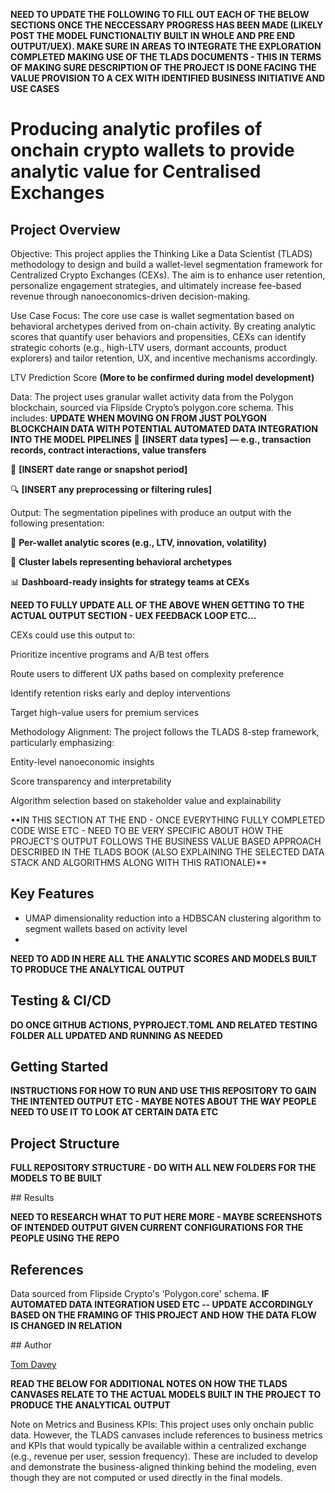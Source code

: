 **NEED TO UPDATE THE FOLLOWING TO FILL OUT EACH OF THE BELOW SECTIONS ONCE THE NECCESSARY PROGRESS HAS BEEN MADE (LIKELY POST THE MODEL FUNCTIONALTIY BUILT IN WHOLE AND PRE END OUTPUT/UEX). MAKE SURE IN AREAS TO INTEGRATE THE EXPLORATION COMPLETED MAKING USE OF THE TLADS DOCUMENTS - THIS IN TERMS OF MAKING SURE DESCRIPTION OF THE PROJECT IS DONE FACING THE VALUE PROVISION TO A CEX WITH IDENTIFIED BUSINESS INITIATIVE AND USE CASES**

# Producing analytic profiles of onchain crypto wallets to provide analytic value for Centralised Exchanges


## Project Overview

Objective:
This project applies the Thinking Like a Data Scientist (TLADS) methodology to design and build a wallet-level segmentation framework for Centralized Crypto Exchanges (CEXs). The aim is to enhance user retention, personalize engagement strategies, and ultimately increase fee-based revenue through nanoeconomics-driven decision-making.

Use Case Focus:
The core use case is wallet segmentation based on behavioral archetypes derived from on-chain activity. By creating analytic scores that quantify user behaviors and propensities, CEXs can identify strategic cohorts (e.g., high-LTV users, dormant accounts, product explorers) and tailor retention, UX, and incentive mechanisms accordingly.

LTV Prediction Score
**(More to be confirmed during model development)**

Data:
The project uses granular wallet activity data from the Polygon blockchain, sourced via Flipside Crypto’s polygon.core schema. This includes:
**UPDATE WHEN MOVING ON FROM JUST POLYGON BLOCKCHAIN DATA WITH POTENTIAL AUTOMATED DATA INTEGRATION INTO THE MODEL PIPELINES**
📄 **[INSERT data types] — e.g., transaction records, contract interactions, value transfers**

📅 **[INSERT date range or snapshot period]**

🔍 **[INSERT any preprocessing or filtering rules]**

Output:
The segmentation pipelines with produce an output with the following presentation:

🧠 **Per-wallet analytic scores (e.g., LTV, innovation, volatility)**

🧩 **Cluster labels representing behavioral archetypes**

📊 **Dashboard-ready insights for strategy teams at CEXs**

**NEED TO FULLY UPDATE ALL OF THE ABOVE WHEN GETTING TO THE ACTUAL OUTPUT SECTION - UEX FEEDBACK LOOP ETC...**

CEXs could use this output to:

Prioritize incentive programs and A/B test offers

Route users to different UX paths based on complexity preference

Identify retention risks early and deploy interventions

Target high-value users for premium services

Methodology Alignment:
The project follows the TLADS 8-step framework, particularly emphasizing:

Entity-level nanoeconomic insights

Score transparency and interpretability

Algorithm selection based on stakeholder value and explainability

••IN THIS SECTION AT THE END - ONCE EVERYTHING FULLY COMPLETED CODE WISE ETC - NEED TO BE VERY SPECIFIC ABOUT HOW THE PROJECT'S OUTPUT FOLLOWS THE BUSINESS VALUE BASED APPROACH DESCRIBED IN THE TLADS BOOK (ALSO EXPLAINING THE SELECTED DATA STACK AND ALGORITHMS ALONG WITH THIS RATIONALE)**

## Key Features

- UMAP dimensionality reduction into a HDBSCAN clustering algorithm to segment wallets based on activity level
-
**NEED TO ADD IN HERE ALL THE ANALYTIC SCORES AND MODELS BUILT TO PRODUCE THE ANALYTICAL OUTPUT**

## Testing & CI/CD

**DO ONCE GITHUB ACTIONS, PYPROJECT.TOML AND RELATED TESTING FOLDER ALL UPDATED AND RUNNING AS NEEDED**

## Getting Started

**INSTRUCTIONS FOR HOW TO RUN AND USE THIS REPOSITORY TO GAIN THE INTENTED OUTPUT ETC - MAYBE NOTES ABOUT THE WAY PEOPLE NEED TO USE IT TO LOOK AT CERTAIN DATA ETC**

## Project Structure

**FULL REPOSITORY STRUCTURE - DO WITH ALL NEW FOLDERS FOR THE MODELS TO BE BUILT**

## Results

**NEED TO RESEARCH WHAT TO PUT HERE MORE - MAYBE SCREENSHOTS OF INTENDED OUTPUT GIVEN CURRENT CONFIGURATIONS FOR THE PEOPLE USING THE REPO**

## References

Data sourced from Flipside Crypto's 'Polygon.core' schema.
**IF AUTOMATED DATA INTEGRATION USED ETC -- UPDATE ACCORDINGLY BASED ON THE FRAMING OF THIS PROJECT AND HOW THE DATA FLOW IS CHANGED IN RELATION**

## Author

[Tom Davey](https://github.com/tomjedavey)

**READ THE BELOW FOR ADDITIONAL NOTES ON HOW THE TLADS CANVASES RELATE TO THE ACTUAL MODELS BUILT IN THE PROJECT TO PRODUCE THE ANALYTICAL OUTPUT**

Note on Metrics and Business KPIs:
This project uses only onchain public data. However, the TLADS canvases include references to business metrics and KPIs that would typically be available within a centralized exchange (e.g., revenue per user, session frequency). These are included to develop and demonstrate the business-aligned thinking behind the modeling, even though they are not computed or used directly in the final models.